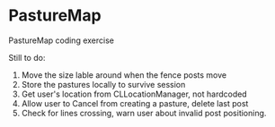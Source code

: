 # PastureMap
PastureMap coding exercise

Still to do:
1. Move the size lable around when the fence posts move
2. Store the pastures locally to survive session
3. Get user's location from CLLocationManager, not hardcoded
4. Allow user to Cancel from creating a pasture, delete last post
5. Check for lines crossing, warn user about invalid post positioning.
